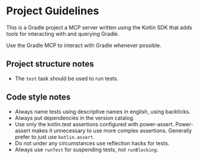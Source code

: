 # Project Guidelines

This is a Gradle project a MCP server written using the Kotlin SDK that adds tools for interacting with and querying Gradle.

Use the Gradle MCP to interact with Gradle whenever possible.

## Project structure notes

* The `test` task should be used to run tests.

## Code style notes

* Always name tests using descriptive names in english, using backticks.
* Always put dependencies in the version catalog.
* Use only the kotlin.test assertions configured with power-assert. Power-assert makes it unnecessary to use more complex assertions. Generally prefer to just use `kotlin.assert`.
* Do not under any circumstances use reflection hacks for tests.
* Always use `runTest` for suspending tests, not `runBlocking`.
